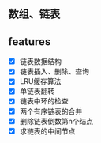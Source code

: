 
## 数组、链表


## features
  - [x] 链表数据结构
  - [x] 链表插入、删除、查询
  - [x] LRU缓存算法
  - [x] 单链表翻转
  - [x] 链表中环的检查
  - [x] 两个有序链表的合并
  - [x] 删除链表倒数第n个结点
  - [x] 求链表的中间节点

